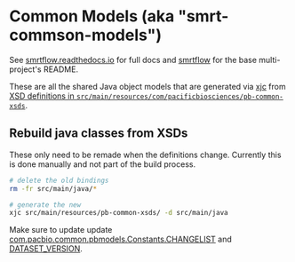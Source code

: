 # Common Models (aka "smrt-commson-models")

See [smrtflow.readthedocs.io](http://smrtflow.readthedocs.io/) for full docs and [smrtflow](../README.md) for the base multi-project's README. 

These are all the shared Java object models that are generated via [xjc](https://jaxb.java.net) from [XSD definitions in `src/main/resources/com/pacificbiosciences/pb-common-xsds`](src/main/resources/com/pacificbiosciences/pb-common-xsds).

## Rebuild java classes from XSDs

These only need to be remade when the definitions change. Currently this is done manually and not part of the build process.

```bash
# delete the old bindings
rm -fr src/main/java/*

# generate the new
xjc src/main/resources/pb-common-xsds/ -d src/main/java
````

Make sure to update update [com.pacbio.common.pbmodels.Constants.CHANGELIST](src/main/scala/com/pacbio/common/models/Constants.scala#L10) and [DATASET_VERSION](src/main/scala/com/pacbio/common/models/Constants.scala#L11).
